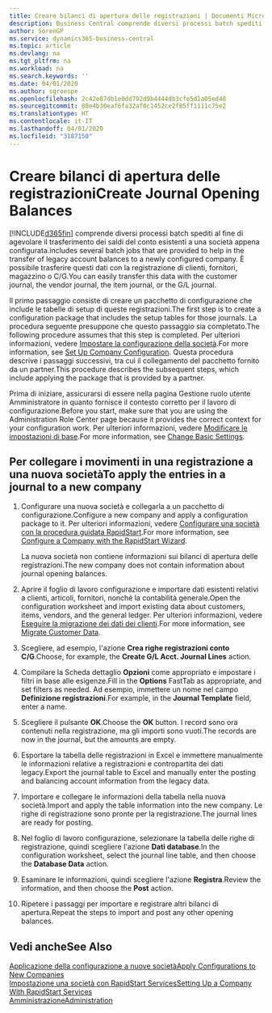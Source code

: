 ```yaml
---
title: Creare bilanci di apertura delle registrazioni | Documenti Microsoft
description: Business Central comprende diversi processi batch spediti al fine di agevolare il trasferimento dei saldi del conto esistenti a una società appena configurata. È possibile trasferire facilmente questi dati con le registrazioni.
author: SorenGP
ms.service: dynamics365-business-central
ms.topic: article
ms.devlang: na
ms.tgt_pltfrm: na
ms.workload: na
ms.search.keywords: ''
ms.date: 04/01/2020
ms.author: sgroespe
ms.openlocfilehash: 2c42e87db1e0dd792d9b4444db3cfe5d1a05ed48
ms.sourcegitcommit: 88e4b30eaf6fa32af0c1452ce2f85ff1111c75e2
ms.translationtype: HT
ms.contentlocale: it-IT
ms.lasthandoff: 04/01/2020
ms.locfileid: "3187150"
---
```

# <a name="create-journal-opening-balances"></a><span data-ttu-id="845db-104">Creare bilanci di apertura delle registrazioni</span><span class="sxs-lookup"><span data-stu-id="845db-104">Create Journal Opening Balances</span></span>
[!INCLUDE[d365fin](includes/d365fin_md.md)] <span data-ttu-id="845db-105">comprende diversi processi batch spediti al fine di agevolare il trasferimento dei saldi del conto esistenti a una società appena configurata.</span><span class="sxs-lookup"><span data-stu-id="845db-105">includes several batch jobs that are provided to help in the transfer of legacy account balances to a newly configured company.</span></span> <span data-ttu-id="845db-106">È possibile trasferire questi dati con la registrazione di clienti, fornitori, magazzino o C/G.</span><span class="sxs-lookup"><span data-stu-id="845db-106">You can easily transfer this data with the customer journal, the vendor journal, the item journal, or the G/L journal.</span></span>

<span data-ttu-id="845db-107">Il primo passaggio consiste di creare un pacchetto di configurazione che include le tabelle di setup di queste registrazioni.</span><span class="sxs-lookup"><span data-stu-id="845db-107">The first step is to create a configuration package that includes the setup tables for those journals.</span></span> <span data-ttu-id="845db-108">La procedura seguente presuppone che questo passaggio sia completato.</span><span class="sxs-lookup"><span data-stu-id="845db-108">The following procedure assumes that this step is completed.</span></span> <span data-ttu-id="845db-109">Per ulteriori informazioni, vedere [Impostare la configurazione della società](admin-set-up-company-configuration.md).</span><span class="sxs-lookup"><span data-stu-id="845db-109">For more information, see [Set Up Company Configuration](admin-set-up-company-configuration.md).</span></span> <span data-ttu-id="845db-110">Questa procedura descrive i passaggi successivi, tra cui il collegamento del pacchetto fornito da un partner.</span><span class="sxs-lookup"><span data-stu-id="845db-110">This procedure describes the subsequent steps, which include applying the package that is provided by a partner.</span></span>  

<span data-ttu-id="845db-111">Prima di iniziare, assicurarsi di essere nella pagina Gestione ruolo utente Amministratore in quanto fornisce il contesto corretto per il lavoro di configurazione.</span><span class="sxs-lookup"><span data-stu-id="845db-111">Before you start, make sure that you are using the Administration Role Center page because it provides the correct context for your configuration work.</span></span> <span data-ttu-id="845db-112">Per ulteriori informazioni, vedere [Modificare le impostazioni di base](ui-change-basic-settings.md).</span><span class="sxs-lookup"><span data-stu-id="845db-112">For more information, see [Change Basic Settings](ui-change-basic-settings.md).</span></span>

## <a name="to-apply-the-entries-in-a-journal-to-a-new-company"></a><span data-ttu-id="845db-113">Per collegare i movimenti in una registrazione a una nuova società</span><span class="sxs-lookup"><span data-stu-id="845db-113">To apply the entries in a journal to a new company</span></span>  
1. <span data-ttu-id="845db-114">Configurare una nuova società e collegarla a un pacchetto di configurazione.</span><span class="sxs-lookup"><span data-stu-id="845db-114">Configure a new company and apply a configuration package to it.</span></span> <span data-ttu-id="845db-115">Per ulteriori informazioni, vedere [Configurare una società con la procedura guidata RapidStart](admin-how-to-configure-a-company-with-the-rapidstart-wizard.md).</span><span class="sxs-lookup"><span data-stu-id="845db-115">For more information, see [Configure a Company with the RapidStart Wizard](admin-how-to-configure-a-company-with-the-rapidstart-wizard.md).</span></span>  

    <span data-ttu-id="845db-116">La nuova società non contiene informazioni sui bilanci di apertura delle registrazioni.</span><span class="sxs-lookup"><span data-stu-id="845db-116">The new company does not contain information about journal opening balances.</span></span>  

2. <span data-ttu-id="845db-117">Aprire il foglio di lavoro configurazione e importare dati esistenti relativi a clienti, articoli, fornitori, nonché la contabilità generale.</span><span class="sxs-lookup"><span data-stu-id="845db-117">Open the configuration worksheet and import existing data about customers, items, vendors, and the general ledger.</span></span> <span data-ttu-id="845db-118">Per ulteriori informazioni, vedere [Eseguire la migrazione dei dati dei clienti](admin-migrate-customer-data.md).</span><span class="sxs-lookup"><span data-stu-id="845db-118">For more information, see [Migrate Customer Data](admin-migrate-customer-data.md).</span></span>  
3. <span data-ttu-id="845db-119">Scegliere, ad esempio, l'azione **Crea righe registrazioni conto C/G**.</span><span class="sxs-lookup"><span data-stu-id="845db-119">Choose, for example, the **Create G/L Acct. Journal Lines** action.</span></span>  
4. <span data-ttu-id="845db-120">Compilare la Scheda dettaglio **Opzioni** come appropriato e impostare i filtri in base alle esigenze.</span><span class="sxs-lookup"><span data-stu-id="845db-120">Fill in the **Options** FastTab as appropriate, and set filters as needed.</span></span> <span data-ttu-id="845db-121">Ad esempio, immettere un nome nel campo **Definizione registrazioni**.</span><span class="sxs-lookup"><span data-stu-id="845db-121">For example, in the **Journal Template** field, enter a name.</span></span>  
5. <span data-ttu-id="845db-122">Scegliere il pulsante **OK**.</span><span class="sxs-lookup"><span data-stu-id="845db-122">Choose the **OK** button.</span></span> <span data-ttu-id="845db-123">I record sono ora contenuti nella registrazione, ma gli importi sono vuoti.</span><span class="sxs-lookup"><span data-stu-id="845db-123">The records are now in the journal, but the amounts are empty.</span></span>  
6. <span data-ttu-id="845db-124">Esportare la tabella delle registrazioni in Excel e immettere manualmente le informazioni relative a registrazioni e contropartita dei dati legacy.</span><span class="sxs-lookup"><span data-stu-id="845db-124">Export the journal table to Excel and manually enter the posting and balancing account information from the legacy data.</span></span>
7. <span data-ttu-id="845db-125">Importare e collegare le informazioni della tabella nella nuova società.</span><span class="sxs-lookup"><span data-stu-id="845db-125">Import and apply the table information into the new company.</span></span> <span data-ttu-id="845db-126">Le righe di registrazione sono pronte per la registrazione.</span><span class="sxs-lookup"><span data-stu-id="845db-126">The journal lines are ready for posting.</span></span>  
8. <span data-ttu-id="845db-127">Nel foglio di lavoro configurazione, selezionare la tabella delle righe di registrazione, quindi scegliere l'azione **Dati database**.</span><span class="sxs-lookup"><span data-stu-id="845db-127">In the configuration worksheet, select the journal line table, and then choose the **Database Data** action.</span></span>  
9. <span data-ttu-id="845db-128">Esaminare le informazioni, quindi scegliere l'azione **Registra**.</span><span class="sxs-lookup"><span data-stu-id="845db-128">Review the information, and then choose the **Post** action.</span></span>  
10. <span data-ttu-id="845db-129">Ripetere i passaggi per importare e registrare altri bilanci di apertura.</span><span class="sxs-lookup"><span data-stu-id="845db-129">Repeat the steps to import and post any other opening balances.</span></span>  

## <a name="see-also"></a><span data-ttu-id="845db-130">Vedi anche</span><span class="sxs-lookup"><span data-stu-id="845db-130">See Also</span></span>  
[<span data-ttu-id="845db-131">Applicazione della configurazione a nuove società</span><span class="sxs-lookup"><span data-stu-id="845db-131">Apply Configurations to New Companies</span></span>](admin-apply-configuration-to-new-companies.md)  
[<span data-ttu-id="845db-132">Impostazione una società con RapidStart Services</span><span class="sxs-lookup"><span data-stu-id="845db-132">Setting Up a Company With RapidStart Services</span></span>](admin-set-up-a-company-with-rapidstart.md)  
[<span data-ttu-id="845db-133">Amministrazione</span><span class="sxs-lookup"><span data-stu-id="845db-133">Administration</span></span>](admin-setup-and-administration.md)
